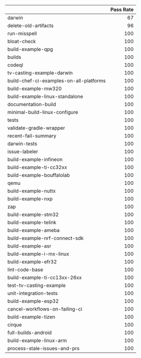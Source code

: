 |                                         |   Pass Rate |
|:----------------------------------------|------------:|
| darwin                                  |          67 |
| delete-old-artifacts                    |          96 |
| run-misspell                            |         100 |
| bloat-check                             |         100 |
| build-example-qpg                       |         100 |
| builds                                  |         100 |
| codeql                                  |         100 |
| tv-casting-example-darwin               |         100 |
| build-chef-ci-examples-on-all-platforms |         100 |
| build-example-mw320                     |         100 |
| build-example-linux-standalone          |         100 |
| documentation-build                     |         100 |
| minimal-build-linux-configure           |         100 |
| tests                                   |         100 |
| validate-gradle-wrapper                 |         100 |
| recent-fail-summary                     |         100 |
| darwin-tests                            |         100 |
| issue-labeler                           |         100 |
| build-example-infineon                  |         100 |
| build-example-ti-cc32xx                 |         100 |
| build-example-bouffalolab               |         100 |
| qemu                                    |         100 |
| build-example-nuttx                     |         100 |
| build-example-nxp                       |         100 |
| zap                                     |         100 |
| build-example-stm32                     |         100 |
| build-example-telink                    |         100 |
| build-example-ameba                     |         100 |
| build-example-nrf-connect-sdk           |         100 |
| build-example-asr                       |         100 |
| build-example-i-mx-linux                |         100 |
| build-example-efr32                     |         100 |
| lint-code-base                          |         100 |
| build-example-ti-cc13xx-26xx            |         100 |
| test-tv-casting-example                 |         100 |
| unit-integration-tests                  |         100 |
| build-example-esp32                     |         100 |
| cancel-workflows-on-failing-ci          |         100 |
| build-example-tizen                     |         100 |
| cirque                                  |         100 |
| full-builds-android                     |         100 |
| build-example-linux-arm                 |         100 |
| process-stale-issues-and-prs            |         100 |